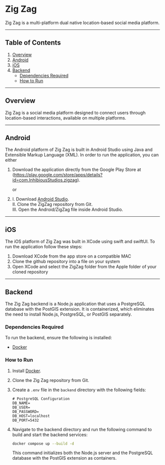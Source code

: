 # Zig Zag

Zig Zag is a multi-platform dual native location-based social media platform.

---

## Table of Contents

1. [Overview](#overview)
2. [Android](#android)
3. [iOS](#ios)
4. [Backend](#backend)  
   - [Dependencies Required](#dependencies-required)  
   - [How to Run](#how-to-run)  

---

## Overview

Zig Zag is a social media platform designed to connect users through location-based interactions, available on multiple platforms.

---

## Android
The Android platform of Zig Zag is built in Android Studio using Java and Extensible Markup Language (XML). 
In order to run the application, you can either 

1. Download the application directly from the Google Play Store at (https://play.google.com/store/apps/details?id=com.InhibiousStudios.zigzag).

   or
   
2. I. Download [Android Studio](https://developer.android.com/studio).                                                                                                                                             
   II.  Clone the ZigZag repository from Git.                                                                                                                                                                       
   III. Open the Android/ZigZag file inside Android Studio.

---
   
## iOS

The iOS platform of Zig Zag was built in XCode using swift and swiftUI. To run the application follow these steps:

1. Download XCode from the app store on a compatible MAC
2. Clone the github repository into a file on your system
3. Open XCode and select the ZigZag folder from the Apple folder of your cloned repository

---

## Backend

The Zig Zag backend is a Node.js application that uses a PostgreSQL database with the PostGIS extension. It is containerized, which eliminates the need to install Node.js, PostgreSQL, or PostGIS separately.

### Dependencies Required

To run the backend, ensure the following is installed:

- [Docker](https://docs.docker.com/engine/install/)

### How to Run

1. Install [Docker](https://docs.docker.com/engine/install/).
2. Clone the Zig Zag repository from Git.
3. Create a `.env` file in the `backend` directory with the following fields:
    ```env
   # PostgreSQL Configuration
   DB_NAME=
   DB_USER=
   DB_PASSWORD=
   DB_HOST=localhost
   DB_PORT=5432
   ```
4.	Navigate to the backend directory and run the following command to build and start the backend services:

    ```bash 
    docker compose up --build -d
    ```
    This command initializes both the Node.js server and the PostgreSQL database with the PostGIS extension as containers.
